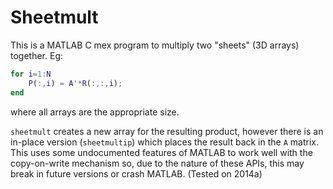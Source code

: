Sheetmult
==========

This is a MATLAB C mex program to multiply two "sheets" (3D arrays) together.
Eg:
```matlab
for i=1:N
    P(:,i) = A'*R(:,:,i);
end
```
where all arrays are the appropriate size.

`sheetmult` creates a new array for the resulting product, however there is an
in-place version (`sheetmultip`) which places the result back in the `A`
matrix. This uses some undocumented features of MATLAB to work well with the
copy-on-write mechanism so, due to the nature of these APIs, this may break in
future versions or crash MATLAB. (Tested on 2014a)

